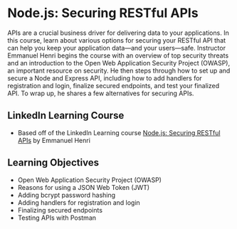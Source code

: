 # Node.js: Securing RESTful APIs

APIs are a crucial business driver for delivering data to your applications. In this course, learn about various options for securing your RESTful API that can help you keep your application data—and your users—safe. Instructor Emmanuel Henri begins the course with an overview of top security threats and an introduction to the Open Web Application Security Project (OWASP), an important resource on security. He then steps through how to set up and secure a Node and Express API, including how to add handlers for registration and login, finalize secured endpoints, and test your finalized API. To wrap up, he shares a few alternatives for securing APIs.

## LinkedIn Learning Course

- Based off of the LinkedIn Learning course [Node.js: Securing RESTful APIs](https://www.linkedin.com/learning/node-js-securing-restful-apis-2/) by Emmanuel Henri

## Learning Objectives

- Open Web Application Security Project (OWASP)
- Reasons for using a JSON Web Token (JWT)
- Adding bcrypt password hashing
- Adding handlers for registration and login
- Finalizing secured endpoints
- Testing APIs with Postman
